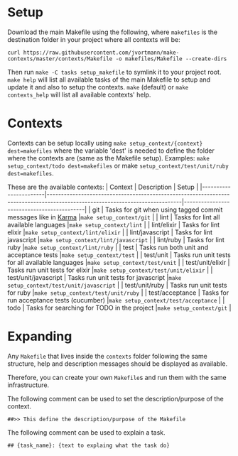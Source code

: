 # Setup

Download the main Makefile using the following, where `makefiles` is the destination folder in your project where
all contexts will be:
```
curl https://raw.githubusercontent.com/jvortmann/make-contexts/master/contexts/Makefile -o makefiles/Makefile --create-dirs
```

Then run `make -C tasks setup_makefile` to symlink it to your project root.
`make help` will list all available tasks of the main Makefile to setup and update it and also to setup the contexts.
`make` (default) or `make contexts_help` will list all available contexts' help.

# Contexts

Contexts can be setup locally using `make setup_context/{context} dest=makefiles` where the variable 'dest' is needed
to define the folder where the contexts are (same as the Makefile setup).
Examples: `make setup_context/todo dest=makefiles` or make `setup_context/test/unit/ruby dest=makefiles`.

These are the available contexts:
| Context               | Description                                                                                                                 | Setup                                     |
|-----------------------|-----------------------------------------------------------------------------------------------------------------------------|-------------------------------------------|
| git					          | Tasks for git when using tagged commit messages like in [Karma](http://karma-runner.github.io/0.10/dev/git-commit-msg.html) |`make setup_context/git`                   |
| lint					        | Tasks for lint all available languages                                                                                      |`make setup_context/lint`                  |
| lint/elixir					  | Tasks for lint elixir                                                                                                       |`make setup_context/lint/elixir`           |
| lint/javascript				| Tasks for lint javascript                                                                                                   |`make setup_context/lint/javascript`       |
| lint/ruby					    | Tasks for lint ruby                                                                                                         |`make setup_context/lint/ruby`             |
| test					        | Tasks run both unit and acceptance tests                                                                                    |`make setup_context/test`                  |
| test/unit					    | Tasks run unit tests for all available languages                                                                            |`make setup_context/test/unit`             |
| test/unit/elixir			| Tasks run unit tests for elixir                                                                                             |`make setup_context/test/unit/elixir`      |
| test/unit/javascript	| Tasks run unit tests for javascript                                                                                         |`make setup_context/test/unit/javascript`  |
| test/unit/ruby				| Tasks run unit tests for ruby                                                                                               |`make setup_context/test/unit/ruby`        |
| test/acceptance				| Tasks for run acceptance tests (cucumber)                                                                                   |`make setup_context/test/acceptance`       |
| todo					        | Tasks for searching for TODO in the project                                                                                 |`make setup_context/git`                   |

# Expanding

Any `Makefile` that lives inside the `contexts` folder following the same structure, help and description messages should
be displayed as available.

Therefore, you can create your own `Makefile`s and run them with the same infrastructure.

The following comment can be used to set the description/purpose of the context.
```
##>> This define the description/purpose of the Makefile
```

The following comment can be used to explain a task.
```
## {task_name}: {text to explaing what the task do}
```

